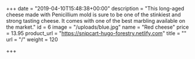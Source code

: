 +++
date = "2019-04-10T15:48:38+00:00"
description = "This long-aged cheese made with Penicillium mold is sure to be one of the stinkiest and strong tasting cheese. It comes with one of the best marbling available on the market."
id = 6
image = "/uploads/blue.jpg"
name = "Red cheese"
price = 13.95
product_url = "https://snipcart-hugo-forestry.netlify.com"
title = ""
url = "/"
weight = 120

+++
